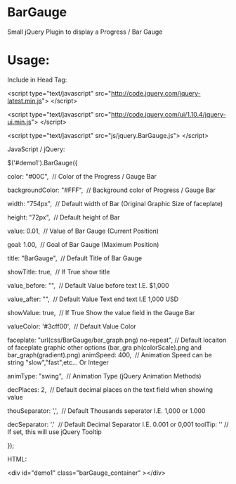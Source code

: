 BarGauge
========

Small jQuery Plugin to display a Progress / Bar Gauge


Usage:
======

Include in Head Tag:

&lt;script type="text/javascript" src="http://code.jquery.com/jquery-latest.min.js"&gt; &lt;/script&gt;

&lt;script type="text/javascript" src="http://code.jquery.com/ui/1.10.4/jquery-ui.min.js"&gt; &lt;/script&gt;

&lt;script type="text/javascript" src="js/jquery.BarGauge.js"&gt; &lt;/script&gt;


JavaScript / jQuery:

$('#demo1').BarGauge({

  color: "#00C", 			// Color of the Progress / Gauge Bar 

  backgroundColor: "#FFF", 	// Background color of Progress / Gauge Bar

  width: "754px", 		// Default width of Bar (Original Graphic Size of faceplate)

  height: "72px", 		// Default height of Bar

  value: 0.01, 			// Value of Bar Gauge (Current Position)

  goal: 1.00, 			// Goal of Bar Gauge (Maximum Position)

  title: "BarGauge", 		// Default Title of Bar Gauge

  showTitle: true, 		// If True show title

  value_before: "", 		// Default Value before text I.E. $1,000

  value_after: "", 		// Default Value Text end text I.E 1,000 USD
  
  showValue: true, 		// If True Show the value field in the Gauge Bar

  valueColor: '#3cff00', 		// Default Value Color 

  faceplate: "url(css/BarGauge/bar_graph.png) no-repeat", // Default locaiton of faceplate graphic other options (bar_gra
ph(colorScale).png and bar_graph(gradient).png)
  animSpeed: 400, 		// Animation Speed can be string "slow","fast",etc... Or Integer

  animType: "swing", 		// Animation Type (jQuery Animation Methods)

  decPlaces: 2, 			// Default decimal places on the text field when showing value

  thouSeparator: ',', 		// Default Thousands seperator I.E. 1,000 or 1.000

  decSeparator: '.' 		// Default Decimal Separator I.E. 0.001 or 0,001
  toolTip: ''				// If set, this will use jQuery Tooltip

});


HTML:

&lt;div id="demo1" class="barGauge_container" &gt;&lt;/div&gt; 
